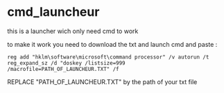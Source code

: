 # cmd_launcheur
this is a launcher wich only need cmd to work

to make it work you need to download the txt and launch cmd
and paste : <br>

`reg add "hklm\software\microsoft\command processor" /v autorun /t reg_expand_sz /d "doskey /listsize=999 /macrofile=PATH_OF_LAUNCHEUR.TXT" /f`
<br>

REPLACE "PATH_OF_LAUNCHEUR.TXT" by the path of your txt file
